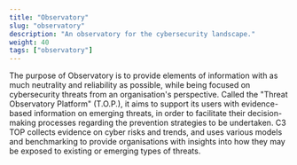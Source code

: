 ```yaml
---
title: "Observatory"
slug: "observatory"
description: "An observatory for the cybersecurity landscape."
weight: 40
tags: ["observatory"]
---
```



 The purpose of Observatory is to provide elements of information with as
 much neutrality and reliability as possible, while being focused on
 cybersecurity threats from an organisation's perspective.
 Called the "Threat Observatory Platform" (T.O.P.), it aims to support
 its users with evidence-based information on emerging threats, in order
 to facilitate their decision-making processes regarding the prevention
 strategies to be undertaken. C3 TOP collects evidence on cyber risks and
 trends, and uses various models and benchmarking to provide organisations
 with insights into how they may be exposed to existing or emerging types
 of threats.
